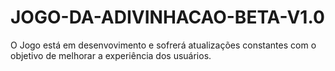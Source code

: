 # JOGO-DA-ADIVINHACAO-BETA-V1.0
O Jogo está em desenvovimento e sofrerá atualizações constantes com o objetivo de melhorar a experiência dos usuários.
